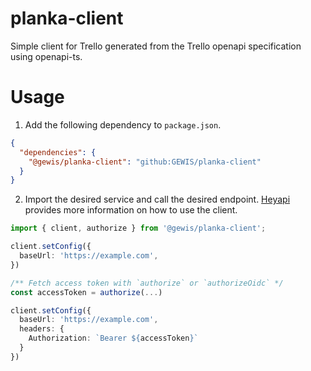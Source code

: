 # planka-client
Simple client for Trello generated from the Trello openapi specification using openapi-ts.

# Usage
1. Add the following dependency to `package.json`.

```json
{
  "dependencies": {
    "@gewis/planka-client": "github:GEWIS/planka-client"
  }
}
```

2. Import the desired service and call the desired endpoint. [Heyapi](https://heyapi.dev/openapi-ts/clients/fetch.html#fetch-api)
provides more information on how to use the client.

```typescript
import { client, authorize } from '@gewis/planka-client';

client.setConfig({
  baseUrl: 'https://example.com',
})

/** Fetch access token with `authorize` or `authorizeOidc` */
const accessToken = authorize(...)

client.setConfig({
  baseUrl: 'https://example.com',
  headers: {
    Authorization: `Bearer ${accessToken}`
  }
})
```
